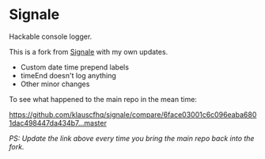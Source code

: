 # Signale

Hackable console logger.

This is a fork from [Signale](https://github.com/klauscfhq/signale) with my own updates.

- Custom date time prepend labels
- timeEnd doesn't log anything
- Other minor changes

To see what happened to the main repo in the mean time:

https://github.com/klauscfhq/signale/compare/6face03001c6c096eaba6801dac498447da434b7...master

*PS: Update the link above every time you bring the main repo back into the fork.*
